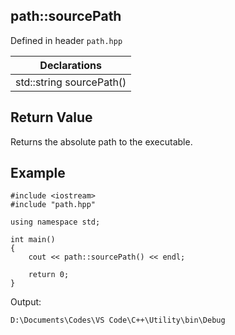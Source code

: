 ## path::sourcePath
Defined in header `path.hpp`

| Declarations |
| --- |
| std::string sourcePath() |

## Return Value
Returns the absolute path to the executable.

## Example
```
#include <iostream>
#include "path.hpp"

using namespace std;

int main()
{
    cout << path::sourcePath() << endl;

    return 0;
}
```
Output:
```
D:\Documents\Codes\VS Code\C++\Utility\bin\Debug
```